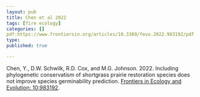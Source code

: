 ```yaml
---
layout: pub
title: Chen et al 2022
tags: [fire ecology]
categories: []
pdf:https://www.frontiersin.org/articles/10.3389/fevo.2022.983192/pdf 
type: 
published: true

---
```


Chen, Y., D.W. Schwilk, R.D. Cox, and M.G. Johnson. 2022. Including phylogenetic conservatism of shortgrass prairie restoration species does not improve species germinability prediction. [Frontiers in Ecology and Evolution: 10:983192](https://doi.org/10.3389/fevo.2022.983192).
